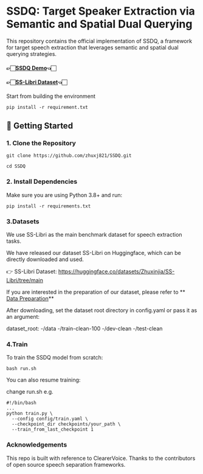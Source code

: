 # SSDQ: Target Speaker Extraction via Semantic and Spatial Dual Querying  

This repository contains the official implementation of SSDQ, a framework for target speech extraction that leverages semantic and spatial dual querying strategies.
#### 👉🏻[SSDQ Demo](https://zhuxj821.github.io/SSDQ-project/)👈🏻 
#### 👉🏻[SS-Libri Dataset](https://huggingface.co/datasets/Zhuxinjia/SS-Libri/tree/main)👈🏻 

Start from building the environment

    pip install -r requirement.txt

## 🚀 Getting Started

### 1. Clone the Repository

    git clone https://github.com/zhuxj821/SSDQ.git

    cd SSDQ

### 2. Install Dependencies

Make sure you are using Python 3.8+ and run:

    pip install -r requirements.txt

### 3.Datasets

We use SS-Libri as the main benchmark dataset for speech extraction tasks. 

We have released our dataset SS-Libri on Huggingface, which can be directly downloaded and used. 

👉 SS-Libri Dataset: https://huggingface.co/datasets/Zhuxinjia/SS-Libri/tree/main

If you are interested in the preparation of our dataset, please refer to 
**  [Data Preparation](data/SS-Libri.md)** 

After downloading, set the dataset root directory in config.yaml or pass it as an argument:

dataset_root: 
    -/data
        -/train-clean-100
        -/dev-clean
        -/test-clean

### 4.Train

To train the SSDQ model from scratch:

    bash run.sh 

You can also resume training:

change run.sh  e.g.

    #!/bin/bash
    ...
    python train.py \
      --config config/train.yaml \
      --checkpoint_dir checkpoints/your_path \
      --train_from_last_checkpoint 1
  
###  Acknowledgements

This repo is built with reference to ClearerVoice. Thanks to the contributors of open source speech separation frameworks.
